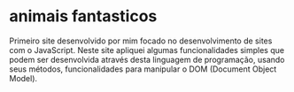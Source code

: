 # animais fantasticos
 
Primeiro site desenvolvido por mim focado no desenvolvimento de sites com o JavaScript. Neste site apliquei algumas funcionalidades simples que podem ser desenvolvida através desta linguagem de programação, usando seus métodos, funcionalidades para manipular o DOM (Document Object Model).

